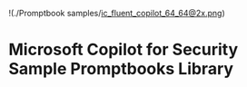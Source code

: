 !(./Promptbook samples/ic_fluent_copilot_64_64@2x.png)
# Microsoft Copilot for Security Sample Promptbooks Library
